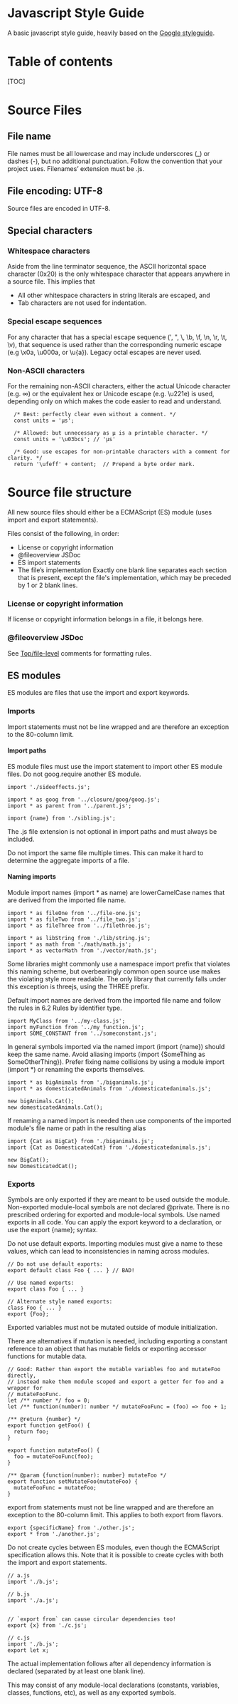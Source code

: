 # Javascript Style Guide
A basic javascript style guide, heavily based on the [Google styleguide](https://google.github.io/styleguide/jsguide.html).

# Table of contents
[TOC]

# Source Files
## File name
File names must be all lowercase and may include underscores (_) or dashes (-), but no additional punctuation. Follow the convention that your project uses. Filenames’ extension must be .js.

## File encoding: UTF-8
Source files are encoded in UTF-8.

## Special characters

### Whitespace characters
Aside from the line terminator sequence, the ASCII horizontal space character (0x20) is the only whitespace character that appears anywhere in a source file. This implies that
- All other whitespace characters in string literals are escaped, and
- Tab characters are not used for indentation.

### Special escape sequences
For any character that has a special escape sequence (\', \", \\, \b, \f, \n, \r, \t, \v), that sequence is used rather than the corresponding numeric escape (e.g \x0a, \u000a, or \u{a}). Legacy octal escapes are never used.

### Non-ASCII characters
For the remaining non-ASCII characters, either the actual Unicode character (e.g. ∞) or the equivalent hex or Unicode escape (e.g. \u221e) is used, depending only on which makes the code easier to read and understand.

  ```shell
    /* Best: perfectly clear even without a comment. */
    const units = 'μs';

    /* Allowed: but unnecessary as μ is a printable character. */
    const units = '\u03bcs'; // 'μs'

    /* Good: use escapes for non-printable characters with a comment for clarity. */
    return '\ufeff' + content;  // Prepend a byte order mark.
  ```
# Source file structure
All new source files should either be a ECMAScript (ES) module (uses import and export statements).

Files consist of the following, in order:

- License or copyright information 
- @fileoverview JSDoc
- ES import statements
- The file’s implementation
Exactly one blank line separates each section that is present, except the file's implementation, which may be preceded by 1 or 2 blank lines.

### License or copyright information
If license or copyright information belongs in a file, it belongs here.

### @fileoverview JSDoc
See [Top/file-level](#top/file-level) comments for formatting rules.

## ES modules
ES modules are files that use the import and export keywords.

### Imports
Import statements must not be line wrapped and are therefore an exception to the 80-column limit.

#### Import paths
ES module files must use the import statement to import other ES module files. Do not goog.require another ES module.
  ```shell
  import './sideeffects.js';

  import * as goog from '../closure/goog/goog.js';
  import * as parent from '../parent.js';

  import {name} from './sibling.js';
  ```
  The .js file extension is not optional in import paths and must always be included.
  
  Do not import the same file multiple times. This can make it hard to determine the aggregate imports of a file.

#### Naming imports
Module import names (import * as name) are lowerCamelCase names that are derived from the imported file name.
  ```shell
  import * as fileOne from '../file-one.js';
  import * as fileTwo from '../file_two.js';
  import * as fileThree from '../filethree.js';

  import * as libString from './lib/string.js';
  import * as math from './math/math.js';
  import * as vectorMath from './vector/math.js';
  ```
Some libraries might commonly use a namespace import prefix that violates this naming scheme, but overbearingly common open source use makes the violating style more readable. The only library that currently falls under this exception is threejs, using the THREE prefix.

Default import names are derived from the imported file name and follow the rules in 6.2 Rules by identifier type.
  ```shell
  import MyClass from '../my-class.js';
  import myFunction from '../my_function.js';
  import SOME_CONSTANT from '../someconstant.js';
  ```
In general symbols imported via the named import (import {name}) should keep the same name. Avoid aliasing imports (import {SomeThing as SomeOtherThing}). Prefer fixing name collisions by using a module import (import *) or renaming the exports themselves.
  ```shell
  import * as bigAnimals from './biganimals.js';
  import * as domesticatedAnimals from './domesticatedanimals.js';

  new bigAnimals.Cat();
  new domesticatedAnimals.Cat();
  ```
If renaming a named import is needed then use components of the imported module's file name or path in the resulting alias
  ```shell
  import {Cat as BigCat} from './biganimals.js';
  import {Cat as DomesticatedCat} from './domesticatedanimals.js';

  new BigCat();
  new DomesticatedCat();
  ```

### Exports
Symbols are only exported if they are meant to be used outside the module. Non-exported module-local symbols are not declared @private. There is no prescribed ordering for exported and module-local symbols.
Use named exports in all code. You can apply the export keyword to a declaration, or use the export {name}; syntax.

Do not use default exports. Importing modules must give a name to these values, which can lead to inconsistencies in naming across modules.
  ```shell
  // Do not use default exports:
  export default class Foo { ... } // BAD!
  
  // Use named exports:
  export class Foo { ... }
  
  // Alternate style named exports:
  class Foo { ... }
  export {Foo};
  ```

Exported variables must not be mutated outside of module initialization.

There are alternatives if mutation is needed, including exporting a constant reference to an object that has mutable fields or exporting accessor functions for mutable data.
  ```shell
  // Good: Rather than export the mutable variables foo and mutateFoo directly,
  // instead make them module scoped and export a getter for foo and a wrapper for
  // mutateFooFunc.
  let /** number */ foo = 0;
  let /** function(number): number */ mutateFooFunc = (foo) => foo + 1;

  /** @return {number} */
  export function getFoo() {
    return foo;
  }

  export function mutateFoo() {
    foo = mutateFooFunc(foo);
  }

  /** @param {function(number): number} mutateFoo */
  export function setMutateFoo(mutateFoo) {
    mutateFooFunc = mutateFoo;
  }
  ```

export from statements must not be line wrapped and are therefore an exception to the 80-column limit. This applies to both export from flavors.
  ```shell
  export {specificName} from './other.js';
  export * from './another.js';
  ```

Do not create cycles between ES modules, even though the ECMAScript specification allows this. Note that it is possible to create cycles with both the import and export statements.
  ```shell
  // a.js
  import './b.js';
  
  // b.js
  import './a.js';


  // `export from` can cause circular dependencies too!
  export {x} from './c.js';

  // c.js
  import './b.js';
  export let x;
  ```

The actual implementation follows after all dependency information is declared (separated by at least one blank line).

This may consist of any module-local declarations (constants, variables, classes, functions, etc), as well as any exported symbols.
